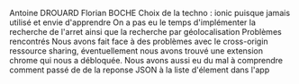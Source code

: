 Antoine DROUARD
Florian BOCHE
Choix de la techno : ionic puisque jamais utilisé et envie d'apprendre
On a pas eu le temps d'implémenter la recherche de l'arret ainsi que la recherche par géolocalisation
Problèmes rencontrés
Nous avons fait face à des problèmes avec le cross-origin ressource sharing, éventuellement nous avons trouvé une extension chrome qui nous a débloquée.
Nous avons aussi eu du mal à comprendre comment passé de de la reponse JSON à la liste d'élement dans l'app
